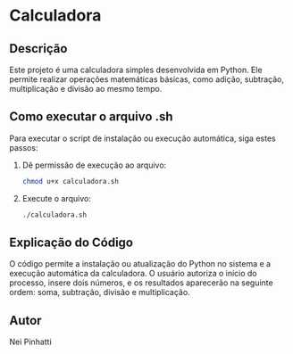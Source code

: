 # Calculadora  

## Descrição  
Este projeto é uma calculadora simples desenvolvida em Python. Ele permite realizar operações matemáticas básicas, como adição, subtração, multiplicação e divisão ao mesmo tempo.  

## Como executar o arquivo .sh  
Para executar o script de instalação ou execução automática, siga estes passos:  

1. Dê permissão de execução ao arquivo:  
   ```bash
   chmod u+x calculadora.sh
2. Execute o arquivo:
   ```bash
   ./calculadora.sh

## Explicação do Código
O código permite a instalação ou atualização do Python no sistema e a execução automática da calculadora. O usuário autoriza o início do processo, insere dois números, e os resultados aparecerão na seguinte ordem: soma, subtração, divisão e multiplicação.

## Autor
Nei Pinhatti

